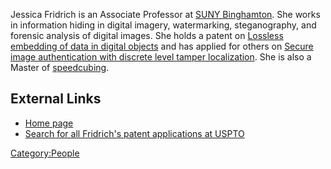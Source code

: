 Jessica Fridrich is an Associate Professor at [SUNY
Binghamton](SUNY_Binghamton "wikilink"). She works in information hiding
in digital imagery, watermarking, steganography, and forensic analysis
of digital images. She holds a patent on [Lossless embedding of data in
digital
objects](http://patft1.uspto.gov/netacgi/nph-Parser?Sect1=PTO2&Sect2=HITOFF&p=1&u=%2Fnetahtml%2FPTO%2Fsearch-bool.html&r=0&f=S&l=50&TERM1=7006656&FIELD1=&co1=AND&TERM2=&FIELD2=&d=PTXT)
and has applied for others on [Secure image authentication with discrete
level tamper
localization](http://appft1.uspto.gov/netacgi/nph-Parser?Sect1=PTO2&Sect2=HITOFF&u=%2Fnetahtml%2FPTO%2Fsearch-adv.html&r=1&f=G&l=50&d=PG01&p=1&S1=20060080743&OS=20060080743&RS=20060080743).
She is also a Master of
[speedcubing](http://www.ws.binghamton.edu/fridrich/cube.html).

## External Links

- [Home page](http://www.ws.binghamton.edu/fridrich/)
- [Search for all Fridrich's patent applications at
  USPTO](http://appft1.uspto.gov/netacgi/nph-Parser?Sect1=PTO2&Sect2=HITOFF&p=1&u=%2Fnetahtml%2FPTO%2Fsearch-bool.html&r=0&f=S&l=50&TERM1=Fridrich&FIELD1=&co1=AND&TERM2=&FIELD2=&d=PG01)

[Category:People](Category:People "wikilink")